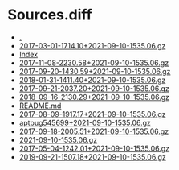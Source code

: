 Sources.diff
========================

- [.](.)
- [2017-03-01-1714.10+2021-09-10-1535.06.gz](2017-03-01-1714.10+2021-09-10-1535.06.gz)
- [Index](Index)
- [2017-11-08-2230.58+2021-09-10-1535.06.gz](2017-11-08-2230.58+2021-09-10-1535.06.gz)
- [2017-09-20-1430.59+2021-09-10-1535.06.gz](2017-09-20-1430.59+2021-09-10-1535.06.gz)
- [2018-01-31-1411.40+2021-09-10-1535.06.gz](2018-01-31-1411.40+2021-09-10-1535.06.gz)
- [2017-09-21-2037.20+2021-09-10-1535.06.gz](2017-09-21-2037.20+2021-09-10-1535.06.gz)
- [2018-09-16-2130.29+2021-09-10-1535.06.gz](2018-09-16-2130.29+2021-09-10-1535.06.gz)
- [README.md](README.md)
- [2017-08-09-1917.17+2021-09-10-1535.06.gz](2017-08-09-1917.17+2021-09-10-1535.06.gz)
- [aptbug545699+2021-09-10-1535.06.gz](aptbug545699+2021-09-10-1535.06.gz)
- [2017-09-18-2005.51+2021-09-10-1535.06.gz](2017-09-18-2005.51+2021-09-10-1535.06.gz)
- [2021-09-10-1535.06.gz](2021-09-10-1535.06.gz)
- [2017-05-04-1242.01+2021-09-10-1535.06.gz](2017-05-04-1242.01+2021-09-10-1535.06.gz)
- [2019-09-21-1507.18+2021-09-10-1535.06.gz](2019-09-21-1507.18+2021-09-10-1535.06.gz)
